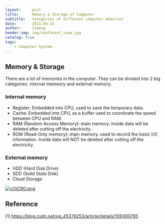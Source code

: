 ```yaml
---
layout:     post
title:      Memory & Storage of Computer
subtitle:   Categories of different computer memories
date:       2021-04-23
author:     Jimeng
header-img: img/southeast_view.jpg
catalog: true
tags:
    - Computer System
---
```

 

## Memory & Storage

There are a lot of memories in the computer. They can be divided into 2 big categories: internal memeory
and external memory.


### Internal memory


- Register: Embedded into CPU, used to save the temporary data.
- Cache: Embedded into CPU, as a buffer used to coordinate the speed between CPU and RAM.
- RAM (Random Access Memory): main memory. Inside data will be deleted after cutting off the electricity.
- ROM (Read-Only memory): main memory. used to record the basic I/O information. Inside data will NOT be deleted after cutting off the electricity.
    
    
### External memory
    
- HDD (Hard Disk Drive)
- SDD (Solid State Disk)
- Cloud Storage

    

[![cOjC9O.png](https://z3.ax1x.com/2021/04/23/cOjC9O.png)](https://imgtu.com/i/cOjC9O)


## Reference

[1] https://blog.csdn.net/qq_45379253/article/details/109300795
